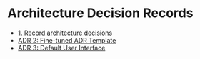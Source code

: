 # Architecture Decision Records

* [1. Record architecture decisions](0001-record-architecture-decisions.md)
* [ADR 2: Fine-tuned ADR Template](0002-fine-tuned-adr-template.md)
* [ADR 3: Default User Interface](0003-default-user-interface.md)
